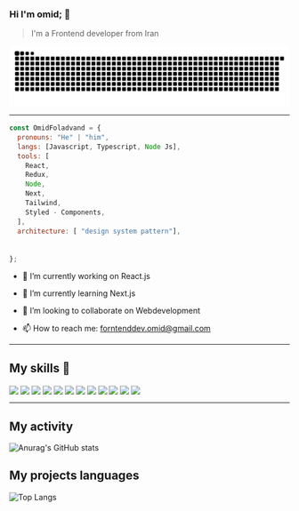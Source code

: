 ### Hi I'm omid; 👋
> I'm a Frontend developer from Iran
<img align="center" src="https://raw.githubusercontent.com/imrrobat/imrrobat/d1b244e170d2b75fdda3efd499eaaf163f7a617c/images/github-contribution-grid-snake.svg" />

---
```javascript
const OmidFoladvand = {
  pronouns: "He" | "him",
  langs: [Javascript, Typescript, Node Js],
  tools: [
    React,
    Redux,
    Node,
    Next,
    Tailwind,
    Styled - Components,
  ],
  architecture: [ "design system pattern"],


};
```

- 🔭 I’m currently working on React.js

- 🌱 I’m currently learning Next.js

- 👯 I’m looking to collaborate on Webdevelopment


- 📫 How to reach me: forntenddev.omid@gmail.com

---
<h2>My skills 💪</h2>

<div display= 'flex'>
 <img align="center" width='80px' src="https://raw.githubusercontent.com/marwin1991/profile-technology-icons/refs/heads/main/icons/html.png" />
<img align="center" width='80px' src="https://raw.githubusercontent.com/marwin1991/profile-technology-icons/refs/heads/main/icons/css.png" />
<img align="center" width='80px' src="https://raw.githubusercontent.com/marwin1991/profile-technology-icons/refs/heads/main/icons/sass.png" />
<img align="center" width='80px' src="https://raw.githubusercontent.com/marwin1991/profile-technology-icons/refs/heads/main/icons/tailwind_css.png" />
<img align="center" width='80px' src="https://raw.githubusercontent.com/marwin1991/profile-technology-icons/refs/heads/main/icons/git.png" />
<img align="center" width='80px' src="https://raw.githubusercontent.com/marwin1991/profile-technology-icons/refs/heads/main/icons/javascript.png" />
<img align="center" width='80px' src="https://raw.githubusercontent.com/marwin1991/profile-technology-icons/refs/heads/main/icons/react.png" />
<img align="center" width='80px' src="https://raw.githubusercontent.com/marwin1991/profile-technology-icons/refs/heads/main/icons/typescript.png" />
<img align="center" width='80px' src="https://raw.githubusercontent.com/marwin1991/profile-technology-icons/refs/heads/main/icons/next_js.png" />
<img align="center" width='80px' src="https://raw.githubusercontent.com/marwin1991/profile-technology-icons/refs/heads/main/icons/redux.png" />
<img align="center" width='80px' src="https://raw.githubusercontent.com/marwin1991/profile-technology-icons/refs/heads/main/icons/node_js.png" />
<img align="center" width='80px' src="https://raw.githubusercontent.com/marwin1991/profile-technology-icons/refs/heads/main/icons/bootstrap.png" />
</div>


---
 ## My activity
![Anurag's GitHub stats](https://github-readme-stats.vercel.app/api?username=Omidfoladvand4&show_icons=true&theme=transparent) 
## My projects languages
![Top Langs](https://github-readme-stats.vercel.app/api/top-langs/?username=Omidfoladvand4&size_weight=0.5&count_weight=0.5)




